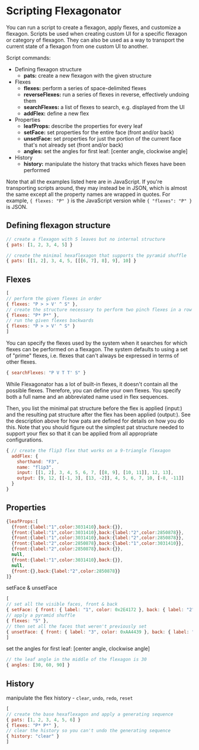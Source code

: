 # Scripting Flexagonator

You can run a script to create a flexagon, apply flexes, and customize a flexagon.
Scripts be used when creating custom UI for a specific flexagon or category of flexagon.
They can also be used as a way to transport the current state of a flexagon from one custom UI to another.

Script commands:

* Defining flexagon structure
    * **pats:** create a new flexagon with the given structure
* Flexes
    * **flexes:** perform a series of space-delimited flexes
    * **reverseFlexes:** run a series of flexes in reverse, effectively undoing them
    * **searchFlexes:** a list of flexes to search, e.g. displayed from the UI
    * **addFlex:** define a new flex
* Properties
    * **leafProps:** describe the properties for every leaf
    * **setFace:** set properties for the entire face (front and/or back)
    * **unsetFace:** set properties for just the portion of the current face that's not already set (front and/or back)
    * **angles:** set the angles for first leaf: [center angle, clockwise angle]
* History
    * **history:** manipulate the history that tracks which flexes have been performed

Note that all the examples listed here are in JavaScript.
If you're transporting scripts around, they may instead be in JSON, which is almost the same except all the property names are wrapped in quotes.
For example, `{ flexes: "P" }` is the JavaScript version while `{ "flexes": "P" }` is JSON.


## Defining flexagon structure

```javascript
// create a flexagon with 5 leaves but no internal structure
{ pats: [1, 2, 3, 4, 5] }

// create the minimal hexaflexagon that supports the pyramid shuffle
{ pats: [[1, 2], 3, 4, 5, [[[6, 7], 8], 9], 10] }
```

## Flexes

```javascript
[
// perform the given flexes in order
{ flexes: "P > > V' ^ S" },
// create the structure necessary to perform two pinch flexes in a row
{ flexes: "P* P*" },
// run the given flexes backwards
{ flexes: "P > > V' ^ S" }
]
```

You can specify the flexes used by the system when it searches for which flexes can be performed on a flexagon.
The system defaults to using a set of "prime" flexes, i.e. flexes that can't always be expressed in terms of other flexes.

```javascript
{ searchFlexes: "P V T T' S" }
```

While Flexagonator has a lot of built-in flexes, it doesn't contain all the possible flexes.
Therefore, you can define your own flexes.
You specify both a full name and an abbreviated name used in flex sequences.

Then, you list the minimal pat structure before the flex is applied (input:) and the resulting pat structure after the flex has been applied (output:).
See the description above for how pats are defined for details on how you do this.
Note that you should figure out the simplest pat structure needed to support your flex so that it can be applied from all appropriate configurations.

```javascript
{ // create the flip3 flex that works on a 9-triangle flexagon
  addFlex: {
    shorthand: "F3",
    name: "flip3",
    input: [[1, 2], 3, 4, 5, 6, 7, [[8, 9], [10, 11]], 12, 13],
    output: [9, 12, [[-1, 3], [13, -2]], 4, 5, 6, 7, 10, [-8, -11]]
  }
}
```


## Properties

```javascript
{leafProps:[
  {front:{label:"1",color:3031410},back:{}},
  {front:{label:"1",color:3031410},back:{label:"2",color:2850878}},
  {front:{label:"1",color:3031410},back:{label:"2",color:2850878}},
  {front:{label:"2",color:2850878},back:{label:"1",color:3031410}},
  {front:{label:"2",color:2850878},back:{}},
  null,
  {front:{label:"1",color:3031410},back:{}},
  null,
  {front:{},back:{label:"2",color:2850878}}
]}
```

setFace & unsetFace

```javascript
[
// set all the visible faces, front & back
{ setFace: { front: { label: "1", color: 0x2E4172 }, back: { label: "2", color: 0x2B803E } } },
// apply a pyramid shuffle
{ flexes: "S" },
// then set all the faces that weren't previously set
{ unsetFace: { front: { label: "3", color: 0xAA4439 }, back: { label: "4", color: 0x622870 } } },
]
```

set the angles for first leaf: [center angle, clockwise angle]

```javascript
// the leaf angle in the middle of the flexagon is 30
{ angles: [30, 60, 90] }
```


## History

manipulate the flex history - `clear`, `undo`, `redo`, `reset`

```javascript
[
// create the base hexaflexagon and apply a generating sequence
{ pats: [1, 2, 3, 4, 5, 6] }
{ flexes: "P* P*" },
// clear the history so you can't undo the generating sequence
{ history: "clear" }
]
```
